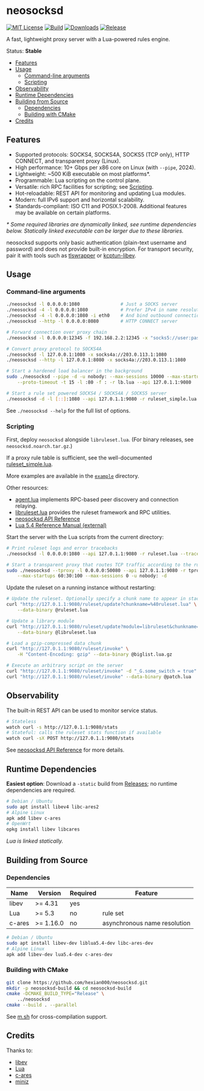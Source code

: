 # neosocksd

[![MIT License](https://img.shields.io/github/license/hexian000/neosocksd)](https://github.com/hexian000/neosocksd/blob/master/LICENSE)
[![Build](https://github.com/hexian000/neosocksd/actions/workflows/build.yml/badge.svg)](https://github.com/hexian000/neosocksd/actions/workflows/build.yml)
[![Downloads](https://img.shields.io/github/downloads/hexian000/neosocksd/total.svg)](https://github.com/hexian000/neosocksd/releases)
[![Release](https://img.shields.io/github/release/hexian000/neosocksd.svg?style=flat)](https://github.com/hexian000/neosocksd/releases)

A fast, lightweight proxy server with a Lua-powered rules engine.

Status: **Stable**

- [Features](#features)
- [Usage](#usage)
  - [Command-line arguments](#command-line-arguments)
  - [Scripting](#scripting)
- [Observability](#observability)
- [Runtime Dependencies](#runtime-dependencies)
- [Building from Source](#building-from-source)
  - [Dependencies](#dependencies)
  - [Building with CMake](#building-with-cmake)
- [Credits](#credits)


## Features

- Supported protocols: SOCKS4, SOCKS4A, SOCKS5 (TCP only), HTTP CONNECT, and transparent proxy (Linux).
- High performance: 10+ Gbps per x86 core on Linux (with `--pipe`, 2024).
- Lightweight: ~500 KiB executable on most platforms\*.
- Programmable: Lua scripting on the control plane.
- Versatile: rich RPC facilities for scripting; see [Scripting](#scripting).
- Hot-reloadable: REST API for monitoring and updating Lua modules.
- Modern: full IPv6 support and horizontal scalability.
- Standards-compliant: ISO C11 and POSIX.1-2008. Additional features may be available on certain platforms.

*\* Some required libraries are dynamically linked, see runtime dependencies below. Statically linked executable can be larger due to these libraries.*

neosocksd supports only basic authentication (plain-text username and password) and does not provide built-in encryption. For transport security, pair it with tools such as [tlswrapper](https://github.com/hexian000/tlswrapper) or [kcptun-libev](https://github.com/hexian000/kcptun-libev).


## Usage
### Command-line arguments

```sh
./neosocksd -l 0.0.0.0:1080               # Just a SOCKS server
./neosocksd -4 -l 0.0.0.0:1080            # Prefer IPv4 in name resolution
./neosocksd -4 -l 0.0.0.0:1080 -i eth0    # And bind outbound connections to eth0
./neosocksd --http -l 0.0.0.0:8080        # HTTP CONNECT server

# Forward connection over proxy chain
./neosocksd -l 0.0.0.0:12345 -f 192.168.2.2:12345 -x "socks5://user:pass@192.168.1.1:1080,http://192.168.2.1:8080"

# Convert proxy protocol to SOCKS4A
./neosocksd -l 127.0.0.1:1080 -x socks4a://203.0.113.1:1080
./neosocksd --http -l 127.0.0.1:8080 -x socks4a://203.0.113.1:1080

# Start a hardened load balancer in the background
sudo ./neosocksd --pipe -d -u nobody: --max-sessions 10000 --max-startups 60:30:100 \
    --proto-timeout -t 15 -l :80 -f : -r lb.lua --api 127.0.1.1:9080

# Start a rule set powered SOCKS4 / SOCKS4A / SOCKS5 server
./neosocksd -d -l [::]:1080 --api 127.0.1.1:9080 -r ruleset_simple.lua
```

See `./neosocksd --help` for the full list of options.

### Scripting

First, deploy `neosocksd` alongside `libruleset.lua`. (For binary releases, see `neosocksd.noarch.tar.gz`.)

If a proxy rule table is sufficient, see the well-documented [ruleset_simple.lua](example/ruleset_simple.lua).

More examples are available in the [`example`](example) directory.

Other resources:

- [agent.lua](agent.lua) implements RPC-based peer discovery and connection relaying.
- [libruleset.lua](libruleset.lua) provides the ruleset framework and RPC utilities.
- [neosocksd API Reference](https://github.com/hexian000/neosocksd/wiki/API-Reference)
- [Lua 5.4 Reference Manual (external)](https://www.lua.org/manual/5.4/manual.html)

Start the server with the Lua scripts from the current directory:

```sh
# Print ruleset logs and error tracebacks
./neosocksd -l 0.0.0.0:1080 --api 127.0.1.1:9080 -r ruleset.lua --traceback --loglevel 6

# Start a transparent proxy that routes TCP traffic according to the ruleset
sudo ./neosocksd --tproxy -l 0.0.0.0:50080 --api 127.0.1.1:9080 -r tproxy.lua \
    --max-startups 60:30:100 --max-sessions 0 -u nobody: -d
```

Update the ruleset on a running instance without restarting:

```sh
# Update the ruleset. Optionally specify a chunk name to appear in stack tracebacks
curl "http://127.0.1.1:9080/ruleset/update?chunkname=%40ruleset.lua" \
    --data-binary @ruleset.lua

# Update a library module
curl "http://127.0.1.1:9080/ruleset/update?module=libruleset&chunkname=%40libruleset.lua" \
    --data-binary @libruleset.lua

# Load a gzip-compressed data chunk
curl "http://127.0.1.1:9080/ruleset/invoke" \
    -H "Content-Encoding: gzip" --data-binary @biglist.lua.gz

# Execute an arbitrary script on the server
curl "http://127.0.1.1:9080/ruleset/invoke" -d "_G.some_switch = true"
curl "http://127.0.1.1:9080/ruleset/invoke" --data-binary @patch.lua
```


## Observability

The built-in REST API can be used to monitor service status.

```sh
# Stateless
watch curl -s http://127.0.1.1:9080/stats
# Stateful: calls the ruleset stats function if available
watch curl -sX POST http://127.0.1.1:9080/stats
```

See [neosocksd API Reference](https://github.com/hexian000/neosocksd/wiki/API-Reference#restful-api) for more details.


## Runtime Dependencies

**Easiest option**: Download a `-static` build from [Releases](https://github.com/hexian000/neosocksd/releases); no runtime dependencies are required.

```sh
# Debian / Ubuntu
sudo apt install libev4 libc-ares2
# Alpine Linux
apk add libev c-ares
# OpenWrt
opkg install libev libcares
```

*Lua is linked statically.*


## Building from Source
### Dependencies

| Name   | Version   | Required | Feature                      |
| ------ | --------- | -------- | ---------------------------- |
| libev  | >= 4.31   | yes      |                              |
| Lua    | >= 5.3    | no       | rule set                     |
| c-ares | >= 1.16.0 | no       | asynchronous name resolution |

```sh
# Debian / Ubuntu
sudo apt install libev-dev liblua5.4-dev libc-ares-dev
# Alpine Linux
apk add libev-dev lua5.4-dev c-ares-dev
```

### Building with CMake

```sh
git clone https://github.com/hexian000/neosocksd.git
mkdir -p neosocksd-build && cd neosocksd-build
cmake -DCMAKE_BUILD_TYPE="Release" \
    ../neosocksd
cmake --build . --parallel
```

See [m.sh](m.sh) for cross-compilation support.


## Credits

Thanks to:
- [libev](http://software.schmorp.de/pkg/libev.html)
- [Lua](https://www.lua.org/)
- [c-ares](https://c-ares.org/)
- [miniz](https://github.com/richgel999/miniz)
